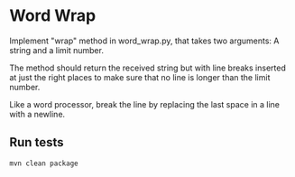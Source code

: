 # Word Wrap

Implement "wrap" method in word_wrap.py, that takes two arguments: A string and a limit number.

The method should return the received string but with line breaks inserted at just the right places
to make sure that no line is longer than the limit number.

Like a word processor, break the line by replacing the last space in a line with a newline.

## Run tests

`mvn clean package`
